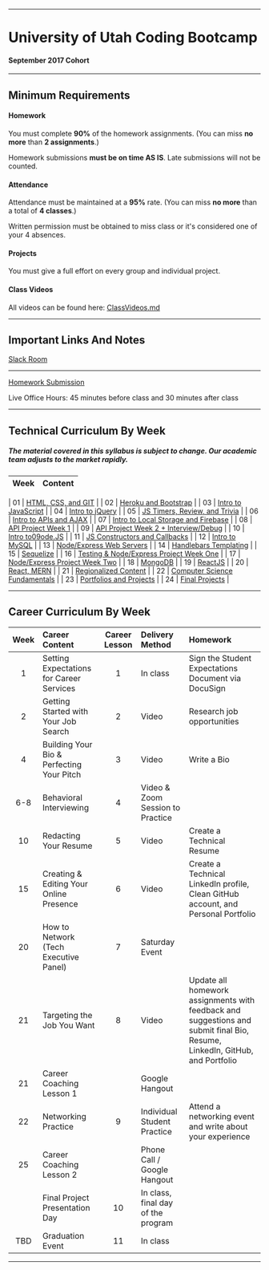 -----------------------------------------
# University of Utah Coding Bootcamp

#### September 2017 Cohort 


-----------------------------------------


## Minimum Requirements


#### Homework


You must complete **90%** of the homework assignments. (You can miss **no more** than **2 assignments**.)


Homework submissions **must be on time AS IS**. Late submissions will not be counted.


#### Attendance


Attendance must be maintained at a **95%** rate. (You can miss **no more** than a total of **4 classes**.)


Written permission must be obtained to miss class or it's considered one of your 4 absences.


#### Projects


You must give a full effort on every group and individual project.


#### Class Videos

All videos can be found here: [ClassVideos.md](ClassVideos.md)

-----------------------------------------


## Important Links And Notes


[Slack Room](https://uofu0917.slack.com)

-----------------------------------------


[Homework Submission](http://bootcampspot-v2.com)


Live Office Hours: 45 minutes before class and 30 minutes after class


-----------------------------------------
## Technical Curriculum By Week
##### The material covered in this syllabus is subject to change. Our academic team adjusts to the market rapidly.

| Week  | Content |
| :---: | :-----------------------:|

| 01 | [HTML, CSS, and GIT](week01) |
| 02 | [Heroku and Bootstrap](week02) |
| 03 | [Intro to JavaScript](week03) |
| 04 | [Intro to jQuery](week04) |
| 05 | [JS Timers, Review, and Trivia](week05) |
| 06 | [Intro to APIs and AJAX](week06) |
| 07 | [Intro to Local Storage and Firebase](week07) |
| 08 | [API Project Week 1](week08) |
| 09 | [API Project Week 2 + Interview/Debug](week09) |
| 10 | [Intro to09ode.JS](week10) |
| 11 | [JS Constructors and Callbacks](week11) |
| 12 | [Intro to MySQL](week12) |
| 13 | [Node/Express Web Servers](week13) |
| 14 | [Handlebars Templating](week14) |
| 15 | [Sequelize](week15) |
| 16 | [Testing & Node/Express Project Week One](week16) |
| 17 | [Node/Express Project Week Two](week17) |
| 18 | [MongoDB](week18) |
| 19 | [ReactJS](week19) |
| 20 | [React, MERN](week20) |
| 21 | [Regionalized Content](week21) |
| 22 | [Computer Science Fundamentals](week22) |
| 23 | [Portfolios and Projects](week23) |
| 24 | [Final Projects](week24) |

-----------------------------------------
## Career Curriculum By Week

| Week  | Career Content | Career Lesson | Delivery Method | Homework |
| :---: | :--------------| :------------:| :-------------- |:---------| 
| 1   | Setting Expectations for Career Services  | 1  | In class                           | Sign the Student Expectations Document via DocuSign                                                                          |
| 2   | Getting Started with Your Job Search      | 2  | Video                              | Research job opportunities                                                                                                   |
| 4   | Building Your Bio & Perfecting Your Pitch | 3  | Video                              | Write a Bio                                                                                                                  |
| 6-8 | Behavioral Interviewing                   | 4  | Video & Zoom Session to Practice   |                                                                                                                              |
| 10  | Redacting Your Resume                     | 5  | Video                              | Create a Technical Resume                                                                                                    |
| 15  | Creating & Editing Your Online Presence   | 6  | Video                              | Create a Technical LinkedIn profile, Clean GitHub account, and Personal Portfolio                                            |
| 20  | How to Network (Tech Executive Panel)     | 7  | Saturday Event                     |                                                                                                                              |
| 21  | Targeting the Job You Want                | 8  | Video                              | Update all homework assignments with feedback and suggestions and submit final Bio, Resume, LinkedIn, GitHub, and Portfolio  |
| 21  | Career Coaching Lesson 1                  |    | Google Hangout                     |                                                                                                                              |
| 22  | Networking Practice                       | 9  | Individual Student Practice        | Attend a networking event and write about your experience                                                                    |
| 25  | Career Coaching Lesson 2                  |    | Phone Call / Google Hangout        |                                                                                                                              |
|     | Final Project Presentation Day            | 10 | In class, final day of the program |                                                                                                                              | 
| TBD | Graduation Event                          | 11 | In class                           |                                                                                                                              | 

-----------------------------------------
